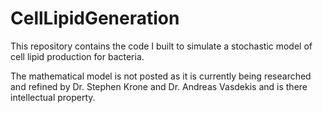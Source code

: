# CellLipidGeneration
This repository contains the code I built to simulate a stochastic model of cell lipid production for bacteria. 

The mathematical model is not posted as it is currently being researched and refined by Dr. Stephen Krone and Dr. Andreas Vasdekis and is there intellectual property. 



